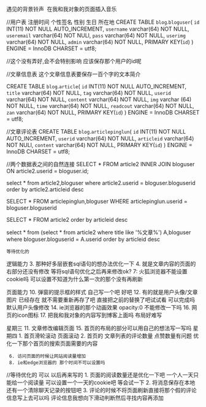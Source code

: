 遇见的背景铃声
​	在我和我对象的页面插入音乐


//用户表
    注册时间 个性签名 性别 生日 所在地
CREATE TABLE `blog`.`bloguser`(
   `id` INT(11) NOT NULL AUTO_INCREMENT,
    `username` varchar(64) NOT NULL,
    `useremail` varchar(64) NOT NULl,
    `pass` varchar(64) NOT NULL,
    `userimg` varchar(64) NOT NULL,
    `admin` varchar(64) NOT NULL,
    PRIMARY KEY(`id`)
)
ENGINE = InnoDB CHARSET = utf8;

//这个没有弄好,会不会特别影响 应该保存那个用户的id呢

//文章信息表
这个文章信息表要保存一百个字的文本简介

CREATE TABLE `blog`.`article`(
   `id` INT(11) NOT NULL AUTO_INCREMENT,
    `title` varchar(64) NOT NULL,
    `tag` varchar(64) NOT NULL,
    `userid` varchar(64) NOT NULL,
    `content` varchar(64) NOT NULL,
    `img` varchar (64) NOT NULL,
    `time` varchar(64) NOT NULL,
    `readcout` varchar(64) NOT NULL,
    `zan` varchar(64) NOT NULL,
    PRIMARY KEY(`id`)
)
ENGINE = InnoDB CHARSET = utf8;

//文章评论表
CREATE TABLE `blog`.`articlepinglun`(
   `id` INT(11) NOT NULL AUTO_INCREMENT,
    `userid` varchar(64) NOT NULL,
    `articleid` varchar(64) NOT NULl,
    `content` varchar(64) NOT NULL,
    PRIMARY KEY(`id`)
)
ENGINE = InnoDB CHARSET = utf8;

//两个数据表之间的自然连接
SELECT *
FROM article2 INNER JOIN bloguser ON article2.userid = bloguser.id;


select *
from article2,bloguser
where article2.userid = bloguser.bloguserid
order by article2.articleid desc


SELECT *
FROM articlepinglun,bloguser
WHERE articlepinglun.userid = bloguser.bloguserid

SELECT *
FROM article2
order by articleid desc

select *
from (select * from article2 where title like '%文章%') A,bloguser
where bloguser.bloguserid = A.userid
order by articleid desc







    等待优化的
逻辑能力
    3. 那种好多层嵌套sql语句的想办法优化一下
    4. 就是文章内容的页面的右部分还没有修改 等将sql语句优化之后再来修改ok?
    7: 火狐浏览器不能设置cookie吗 可以设置不知道为什么第一次的那个没有再刷新


页面能力
    10. 弹窗的提示框的样式 自己写一个吧 好吧
    12. 有的就是用户头像/文章图片 已经存在 就不需要重新再存了吧 直接把之前的替换了吧试试看 可以完成吗  默认用户头像修改
    14. ie浏览器的那个动画效果 opacity:0 不能修改一下吗
    16. 网页的icon图标
    17. 把我和我对象的内容写到博客上面吗 布局好难写

星期三
       11.  文章修改编辑页面
       15.  首页的布局的部分可以用自己的想法写一写吗
星期四
     1. 首页滑轮滚动 页面滚动
     2. 首页的 文章列表的评论数量 点赞数量有问题   优化一下那个首页的搜索页面需要的内容

     6. 访问页面的时候让网站阅读量增加
     8. ie和edge浏览器的 那个时间不可以设置吗


//等待优化的 可以 以后再来写的
    1. 页面的阅读数量还是优化一下吧 一个人一天只能给一个阅读量  可以设置一个一天的cookie吧 等会试一下
    2. 将消息保存在本地  还有一个清除聊天记录的按钮吧
    3.  评论的时候不将页面刷新直接将那个假的评论信息写上去可以吗
            评论信息我想向下滑动判断然后寻找内容再添加







